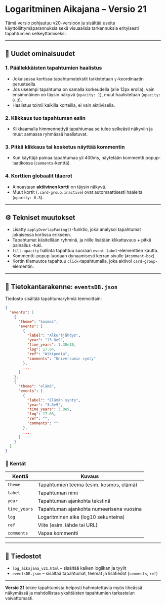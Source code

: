 # Logaritminen Aikajana – Versio 21

Tämä versio pohjautuu v20-versioon ja sisältää useita käyttöliittymäparannuksia sekä visuaalisia tarkennuksia erityisesti tapahtumien selkeyttämiseksi.

---

## 🔧 Uudet ominaisuudet

### 1. Päällekkäisten tapahtumien haalistus
- Jokaisessa kortissa tapahtumatekstit tarkistetaan `y`-koordinaatin perusteella.
- Jos useampi tapahtuma on samalla korkeudella (alle 12px erolla), vain ensimmäinen on täysin näkyvä (`opacity: 1`), muut haalistetaan (`opacity: 0.3`).
- Haalistus toimii kaikilla korteilla, ei vain aktiivisella.

### 2. Klikkaus tuo tapahtuman esiin
- Klikkaamalla himmennettyä tapahtumaa se tulee selkeästi näkyviin ja muut samassa ryhmässä haalistuvat.

### 3. Pitkä klikkaus tai kosketus näyttää kommentin
- Kun käyttäjä painaa tapahtumaa yli 400ms, näytetään kommentti popup-laatikossa (`comments`-kenttä).

### 4. Korttien globaalit tilaerot
- Ainoastaan **aktiivinen kortti** on täysin näkyvä.
- Muut kortit (`.card-group.inactive`) ovat automaattisesti haaleita (`opacity: 0.3`).

---

## ⚙️ Tekniset muutokset

- Lisätty `applyOverlapFading()`-funktio, joka analysoi tapahtumat jokaisessa kortissa erikseen.
- Tapahtumat käsitellään ryhminä, ja niille lisätään klikattavuus + pitkä painallus -tuki.
- `fill-opacity` hallinta tapahtuu suoraan `event-label`-elementtien kautta.
- Kommentti-popup luodaan dynaamisesti kerran sivulle (`#comment-box`).
- Kortin tilamuutos tapahtuu `click`-tapahtumalla, joka aktivoi `card-group`-elementin.

---

## 💾 Tietokantarakenne: `eventsDB.json`

Tiedosto sisältää tapahtumaryhmiä teemoittain:

```json
{
  "events": [
    {
      "theme": "kosmos",
      "events": [
        {
          "label": "Alkuräjähdys",
          "year": "13.8e9",
          "time_years": 1.38e10,
          "log": 17.64,
          "ref": "Wikipedia",
          "comments": "Universumin synty"
        },
        ...
      ]
    },
    {
      "theme": "elämä",
      "events": [
        {
          "label": "Elämän synty",
          "year": "3.8e9",
          "time_years": 3.8e9,
          "log": 17.08,
          "ref": "",
          "comments": ""
        },
        ...
      ]
    }
  ]
}
```

### 🔹 Kentät

| Kenttä         | Kuvaus                                     |
|----------------|---------------------------------------------|
| `theme`        | Tapahtumien teema (esim. kosmos, elämä)     |
| `label`        | Tapahtuman nimi                             |
| `year`         | Tapahtuman ajankohta tekstinä               |
| `time_years`   | Tapahtuman ajankohta numeerisena vuosina    |
| `log`          | Logaritminen aika (log10 sekunteina)        |
| `ref`          | Viite (esim. lähde tai URL)                 |
| `comments`     | Vapaa kommentti                             |

---

## 📁 Tiedostot

- `log_aikajana_v21.html` – sisältää kaiken logiikan ja tyylit
- `eventsDB.json` – sisältää tapahtumat, teemat ja lisätiedot (`comments`, `ref`)

---

**Versio 21** tekee tapahtumista helposti hahmotettavia myös tiheässä näkymässä ja mahdollistaa yksittäisten tapahtumien tarkastelun vaivattomasti.
